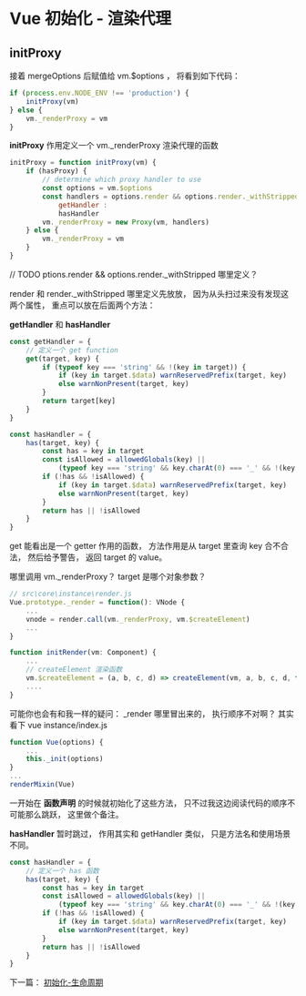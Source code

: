 # Vue 初始化 - 渲染代理

## initProxy

接着 mergeOptions 后赋值给 vm.$options ， 将看到如下代码： 

```js
if (process.env.NODE_ENV !== 'production') {
    initProxy(vm)
} else {
    vm._renderProxy = vm
}
```

**initProxy** 作用定义一个 vm._renderProxy 渲染代理的函数

```js
initProxy = function initProxy(vm) {
    if (hasProxy) {
        // determine which proxy handler to use
        const options = vm.$options
        const handlers = options.render && options.render._withStripped ?
            getHandler :
            hasHandler
        vm._renderProxy = new Proxy(vm, handlers)
    } else {
        vm._renderProxy = vm
    }
}
```

// TODO ptions.render && options.render._withStripped 哪里定义？ 

render 和 render._withStripped 哪里定义先放放， 因为从头扫过来没有发现这两个属性， 重点可以放在后面两个方法： 

**getHandler** 和 **hasHandler**

```js
const getHandler = {
    // 定义一个 get function
    get(target, key) {
        if (typeof key === 'string' && !(key in target)) {
            if (key in target.$data) warnReservedPrefix(target, key)
            else warnNonPresent(target, key)
        }
        return target[key]
    }
}
```

```js
const hasHandler = {
    has(target, key) {
        const has = key in target
        const isAllowed = allowedGlobals(key) ||
            (typeof key === 'string' && key.charAt(0) === '_' && !(key in target.$data))
        if (!has && !isAllowed) {
            if (key in target.$data) warnReservedPrefix(target, key)
            else warnNonPresent(target, key)
        }
        return has || !isAllowed
    }
}
```

get 能看出是一个 getter 作用的函数， 方法作用是从 target 里查询 key 合不合法， 然后给予警告， 返回 target 的 value。 

哪里调用 vm._renderProxy？ target 是哪个对象参数？ 

```js
// src\core\instance\render.js
Vue.prototype._render = function(): VNode {
    ...
    vnode = render.call(vm._renderProxy, vm.$createElement)
    ...
}

function initRender(vm: Component) {
    ...
    // createElement 渲染函数
    vm.$createElement = (a, b, c, d) => createElement(vm, a, b, c, d, true)
    ....
}
```

可能你也会有和我一样的疑问： _render 哪里冒出来的， 执行顺序不对啊？ 其实看下 vue instance/index.js

```js
function Vue(options) {
    ...
    this._init(options)
}
...
renderMixin(Vue)
```

一开始在 **函数声明** 的时候就初始化了这些方法， 只不过我这边阅读代码的顺序不可能那么跳跃， 这里做个备注。 

**hasHandler** 暂时跳过， 作用其实和 getHandler 类似， 只是方法名和使用场景不同。 

```js
const hasHandler = {
    // 定义一个 has 函数
    has(target, key) {
        const has = key in target
        const isAllowed = allowedGlobals(key) ||
            (typeof key === 'string' && key.charAt(0) === '_' && !(key in target.$data))
        if (!has && !isAllowed) {
            if (key in target.$data) warnReservedPrefix(target, key)
            else warnNonPresent(target, key)
        }
        return has || !isAllowed
    }
}
```

下一篇： [初始化-生命周期](./vue_learn_init_life.md)